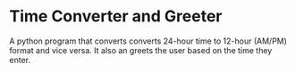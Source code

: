 # Time Converter and Greeter 
A python program that converts converts 24-hour time to 12-hour (AM/PM) format and vice versa. It also an greets the user based on the time they enter. 
